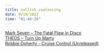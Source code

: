 ```yaml
---
title: nullish coalescing
date: 9/19/2022
time: "01:46:26"
---
```


[Mark Seven – The Fatal Flaw in Disco](https://www.youtube.com/watch?v=kTceKJBg6Zg)  
[THEOS – Turn Up Marty](https://www.youtube.com/watch?v=lMhimOynAxs)  
[Robbie Doherty - Cruise Control (Unreleased)](https://www.youtube.com/watch?v=25pRq30TVgA)
